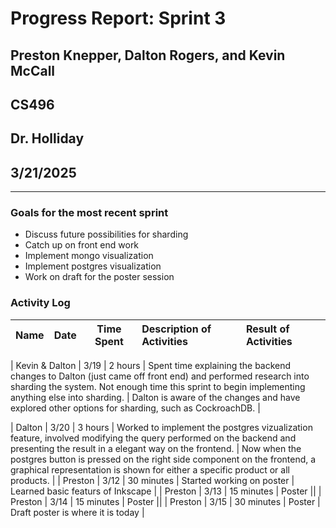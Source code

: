 # Progress Report: Sprint 3

## Preston Knepper, Dalton Rogers, and Kevin McCall

## CS496

## Dr. Holliday

## 3/21/2025

---

### Goals for the most recent sprint

 - Discuss future possibilities for sharding
 - Catch up on front end work
 - Implement mongo visualization
 - Implement postgres visualization
 - Work on draft for the poster session


### Activity Log

|        Name        | Date |   Time Spent   | Description of Activities                                                                                          | Result of Activities                                                                                                                                     |
| :----------------: | :--: | :------------: | :----------------------------------------------------------------------------------------------------------------- | :------------------------------------------------------------------------------------------------------------------------------------------------------- |

| Kevin & Dalton | 3/19 | 2 hours | Spent time explaining the backend changes to Dalton (just came off front end) and performed research into sharding the system. Not enough time this sprint to begin implementing anything else into sharding. | Dalton is aware of the changes and have explored other options for sharding, such as CockroachDB. |

| Dalton | 3/20 | 3 hours | Worked to implement the postgres vizualization feature, involved modifying the query performed on the backend and presenting the result in a elegant way on the frontend. | Now when the postgres button is pressed on the right side component on the frontend, a graphical representation is shown for either a specific product or all products. |
| Preston | 3/12 | 30 minutes | Started working on poster | Learned basic featurs of Inkscape |
| Preston | 3/13 | 15 minutes | Poster ||
| Preston | 3/14 | 15 minutes | Poster ||
| Preston | 3/15 | 30 minutes | Poster | Draft poster is where it is today |
